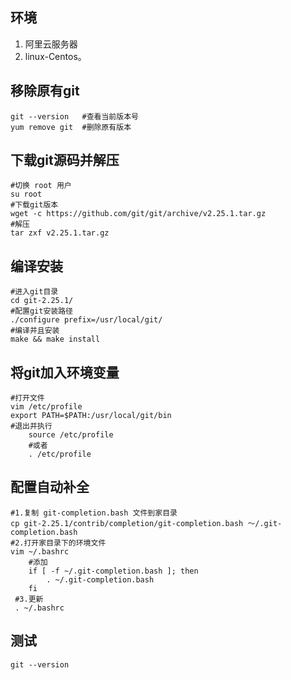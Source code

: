 ## 环境

1. 阿里云服务器
2. linux-Centos。

## 移除原有git

```shell
git --version  	#查看当前版本号
yum remove git  #删除原有版本
```

## 下载git源码并解压

```shell
#切换 root 用户
su root
#下载git版本
wget -c https://github.com/git/git/archive/v2.25.1.tar.gz
#解压
tar zxf v2.25.1.tar.gz
```

## 编译安装

```shell
#进入git目录
cd git-2.25.1/
#配置git安装路径
./configure prefix=/usr/local/git/
#编译并且安装
make && make install
```

## 将git加入环境变量

```shell
#打开文件
vim /etc/profile
export PATH=$PATH:/usr/local/git/bin
#退出并执行
    source /etc/profile 
    #或者
    . /etc/profile
```

## 配置自动补全

```shell
#1.复制 git-completion.bash 文件到家目录
cp git-2.25.1/contrib/completion/git-completion.bash ～/.git-completion.bash
#2.打开家目录下的环境文件
vim ~/.bashrc
    #添加
    if [ -f ~/.git-completion.bash ]; then
        . ~/.git-completion.bash
    fi
 #3.更新
 . ~/.bashrc
```

## 测试

```shell
git --version
```

